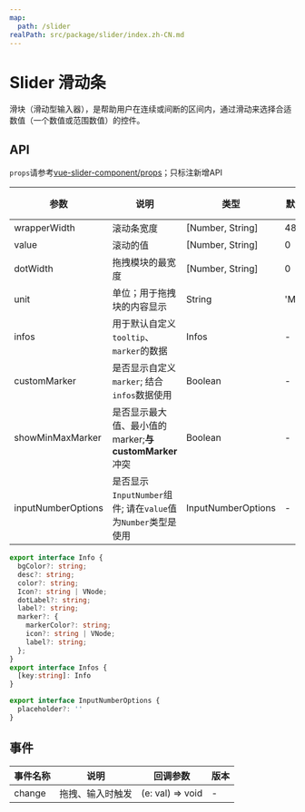 ```yaml
---
map:
  path: /slider
realPath: src/package/slider/index.zh-CN.md
---
```


# Slider 滑动条

滑块（滑动型输入器），是帮助用户在连续或间断的区间内，通过滑动来选择合适数值（一个数值或范围数值）的控件。

<!-- ## 组件类型

<demo src="./demo/basic.vue"
  language="vue"
  title="使用showMinMaxMarker='true'; 必须存在min、max字段并且不使用自定义marks"
  >
</demo>

## 带tooltip

**data为数组时**，需要指定`data-value`和`data-label`为同一个`key`

<demo src="./demo/tooltip.vue"
  language="vue"
  title="使用infos数据结构；customMaker='true' 显示默认自定义marker组件"
  >
</demo>

**data为对象时**

<demo src="./demo/objectData.vue"
  language="vue"
  title="使用infos数据结构；customMaker='true' 显示默认自定义marker组件"
  >
</demo> -->

## API

`props`请参考[vue-slider-component/props](https://nightcatsama.github.io/vue-slider-component/#/api/props)；只标注新增API


| 参数 | 说明 | 类型 | 默认值 | 版本 |
| --- | --- | --- | --- | --- |
| wrapperWidth | 滚动条宽度 |  [Number, String] | 480 | -|
| value | 滚动的值 |  [Number, String] | 0 | |
| dotWidth | 拖拽模块的最宽度 |  [Number, String] | 0 | |
| unit | 单位；用于拖拽块的内容显示 | String | 'Mbps' | |
| infos | 用于默认自定义 `tooltip`、`marker`的数据 | Infos | - | |
| customMarker | 是否显示自定义`marker`; 结合`infos`数据使用  | Boolean | - | |
| showMinMaxMarker | 是否显示最大值、最小值的marker;**与customMarker**冲突  | Boolean | - | |
| inputNumberOptions | 是否显示`InputNumber`组件; 请在`value`值为`Number`类型是使用  | InputNumberOptions | - | |

```ts
export interface Info {
  bgColor?: string;
  desc?: string;
  color?: string;
  Icon?: string | VNode;
  dotLabel?: string;
  label?: string;
  marker?: {
    markerColor?: string;
    icon?: string | VNode;
    label?: string;
  };
}
export interface Infos {
  [key:string]: Info
}

export interface InputNumberOptions {
  placeholder?: ''
}

```

## 事件

| 事件名称 | 说明                 | 回调参数                | 版本 |
| -------- | -------------------- | ----------------------- | ---- |
| change    | 拖拽、输入时触发 | (e: val) => void | -    |
